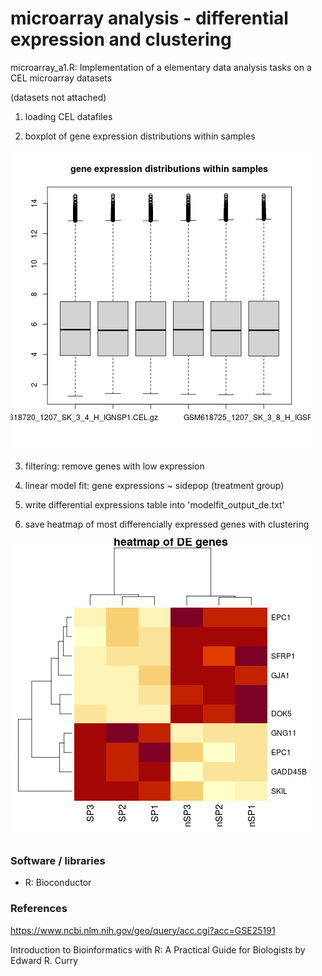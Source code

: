 # microarray analysis - differential expression and clustering 

microarray_a1.R: Implementation of a elementary data analysis tasks on a CEL microarray datasets

(datasets not attached)

1. loading CEL datafiles

2. boxplot of gene expression distributions within samples

![results](https://github.com/peterszabo77/microarray_data_analysis_1/blob/main/output/data_boxplot.png)

3. filtering: remove genes with low expression

4. linear model fit: gene expressions ~ sidepop (treatment group)

5. write differential expressions table into 'modelfit_output_de.txt'

6. save heatmap of most differencially expressed genes with clustering

![results](https://github.com/peterszabo77/microarray_data_analysis_1/blob/main/output/heatmap_diffexp.png)

### Software / libraries

- R: Bioconductor

### References

https://www.ncbi.nlm.nih.gov/geo/query/acc.cgi?acc=GSE25191

Introduction to Bioinformatics with R: A Practical Guide for Biologists by Edward R. Curry



